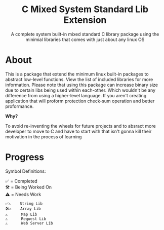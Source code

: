 <div align="center">
 <h1>C Mixed System Standard Lib Extension</h1>
 <p>A complete system built-in mixed standard C library package using the minimial libraries that comes with just about any linux OS</p>
</div>

# About

This is a package that extend the minimum linux built-in packages to abstract low-level functions. View the list of included libraries for more information.
Please note that using this package can increase binary size due to certain libs being used within each-other. Which wouldn't be any difference from using a higher-level language. If you aren't creating application that will proform protection check-sum operation and better proformance.

<b>Why?</b>

To avoid re-inventing the wheels for future projects and to absract more developer to move to C and have to start with that isn't gonna kill their motivation in the process of learning


# Progress

<p>Symbol Definitions:<p>

<p>✅ = Completed<br />🛠️ = Being Worked On<br />⚠️ = Needs Work</p>

```
✅⚠️    String Lib
🛠️⚠️    Array Lib
⚠️      Map Lib
⚠️      Request Lib
⚠️      Web Server Lib
```